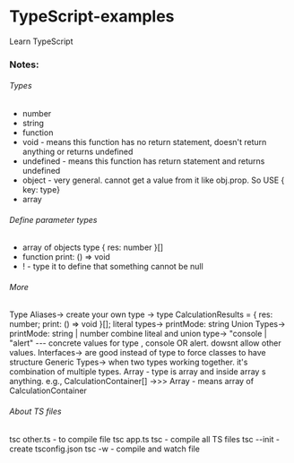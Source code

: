 # TypeScript-examples
Learn TypeScript

### Notes:

###### Types
- number
- string
- function
- void - means this function has no return statement, doesn't return anything or returns undefined
- undefined - means this function has return statement and returns undefined
- object - very general. cannot get a value from it like obj.prop. So USE { key: type}
- array

###### Define parameter types
- array of objects type { res: number }[]
- function print: () => void
- ! - type it to define that something cannot be null

###### More
Type Aliases->   create your own type ->   type CalculationResults = { res: number; print: () => void }[];
literal types->  printMode: string
Union Types->   printMode: string | number
combine liteal and union type->  "console | "alert"  --- concrete values for type , console OR alert. dowsnt allow other values.
Interfaces-> are good instead of type to force classes to have structure
Generic Types-> when two types working together. it's combination of multiple types. Array<any>  - type is array and inside array s anything.  e.g., CalculationContainer[] ->>> Array<CalculationContainer>  - means array of CalculationContainer

###### About TS files
tsc other.ts - to compile file
tsc app.ts
tsc - compile all TS files
tsc --init - create tsconfig.json
tsc -w - compile and watch file
